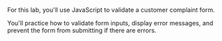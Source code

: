 For this lab, you'll use JavaScript to validate a customer complaint form.

You'll practice how to validate form inputs, display error messages, and prevent the form from submitting if there are errors.